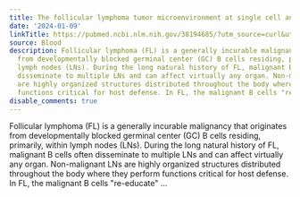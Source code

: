 ```yaml
---
title: The follicular lymphoma tumor microenvironment at single cell and spatial resolution
date: '2024-01-09'
linkTitle: https://pubmed.ncbi.nlm.nih.gov/38194685/?utm_source=curl&utm_medium=rss&utm_campaign=journals&utm_content=7603509&fc=None&ff=20240110170437&v=2.18.0
source: Blood
description: Follicular lymphoma (FL) is a generally incurable malignancy that originates
  from developmentally blocked germinal center (GC) B cells residing, primarily, within
  lymph nodes (LNs). During the long natural history of FL, malignant B cells often
  disseminate to multiple LNs and can affect virtually any organ. Non-malignant LNs
  are highly organized structures distributed throughout the body where they perform
  functions critical for host defense. In FL, the malignant B cells "re-educate" ...
disable_comments: true
---
```

Follicular lymphoma (FL) is a generally incurable malignancy that originates from developmentally blocked germinal center (GC) B cells residing, primarily, within lymph nodes (LNs). During the long natural history of FL, malignant B cells often disseminate to multiple LNs and can affect virtually any organ. Non-malignant LNs are highly organized structures distributed throughout the body where they perform functions critical for host defense. In FL, the malignant B cells "re-educate" ...